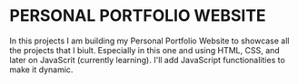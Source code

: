 # PERSONAL PORTFOLIO WEBSITE

In this projects I am building my Personal Portfolio Website to showcase all the projects that I biult. Especially in this one and using HTML, CSS, and later on JavaScrit (currently learning). I'll add JavaScript functionalities to make it dynamic.
